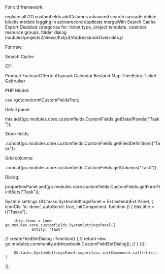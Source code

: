 For old framework:

replace all GO.customfields.addColumns
advanced search
cascade delete
blocks module
logging in activerecord
duplicate
mergeWith
Search Cache
Export
Disabled categories for: ticket type, project template, calendar resource groups, folder dialog
modules/projects2/views/Extjs3/AddressbookOverrides.js

For new:

Search Cache




CF:

Product
Factuur/Offerte
Afspraak
Calendar
Bestand
Map
TimeEntry
Ticket
Gebruiker


PHP Model:

use \go\core\orm\CustomFieldsTrait;

Detail panel:

this.add(go.modules.core.customfields.CustomFields.getDetailPanels("Task"));

Store fields:

.concat(go.modules.core.customfields.CustomFields.getFieldDefinitions("Task"))

Grid columns:

.concat(go.modules.core.customfields.CustomFields.getColumns("Task"))


Dialog:

propertiesPanel.add(go.modules.core.customfields.CustomFields.getFormFieldSets("Task"));


System settings
GO.tasks.SystemSettingsPanel = Ext.extend(Ext.Panel, {
	iconCls: 'ic-done',
	autoScroll: true,
	initComponent: function () {
		this.title = t("Tasks");		
		
		this.items = [new go.modules.core.customfields.SystemSettingsPanel({
				entity: "Task"
//				createFieldSetDialog : function() {
//					return new go.modules.community.addressbook.CustomFieldSetDialog();
//				}
		})];
		
		
		GO.tasks.SystemSettingsPanel.superclass.initComponent.call(this);
	}
});
